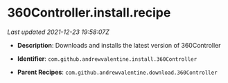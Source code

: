 # 360Controller.install.recipe

_Last updated 2021-12-23 19:58:07Z_

- **Description**: Downloads and installs the latest version of 360Controller

- **Identifier**: `com.github.andrewvalentine.install.360Controller`

- **Parent Recipes**: `com.github.andrewvalentine.download.360Controller`
